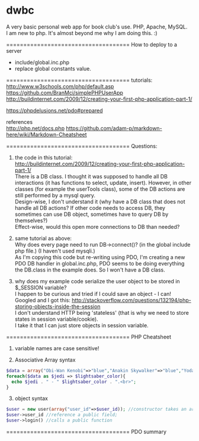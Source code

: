 # dwbc
A very basic personal web app for book club's use. PHP, Apache, MySQL.  
I am new to php. It's almost beyond me why I am doing this. :)

====================================
How to deploy to a server

- include/global.inc.php
 - replace global constants value.

<placeholder>

====================================
tutorials:   
http://www.w3schools.com/php/default.asp  
https://github.com/BranMci/simplePHPUserApp  
http://buildinternet.com/2009/12/creating-your-first-php-application-part-1/  

https://phpdelusions.net/pdo#prepared  

references  
http://php.net/docs.php
https://github.com/adam-p/markdown-here/wiki/Markdown-Cheatsheet

====================================
Questions:

1. the code in this tutorial:  
http://buildinternet.com/2009/12/creating-your-first-php-application-part-1/  
There is a DB class. I thought it was supposed to handle all DB interactions (it has functions to select, update, insert). However, in other classes (for example the userTools class), some of the DB actions are still performed by a mysql query.  
Design-wise, I don't understand it (why have a DB class that does not handle all DB actions? If other code needs to access DB, they sometimes can use DB object, sometimes have to query DB by themselves?)  
Effect-wise, would this open more connections to DB than needed?

2. same tutorial as above:  
Why does every page need to run DB->connect()? (in the global include php file.) (I haven't used mysqli.)  
As I'm copying this code but re-writing using PDO, I'm creating a new PDO DB handler in global.inc.php, PDO seems to be doing everything the DB.class in the example does. So I won't have a DB class.

3. why does my example code serialize the user object to be stored in $\_SESSION variable?  
I happen to be curious and tried if I could save an object - I can!  
Googled and I got this:
http://stackoverflow.com/questions/132194/php-storing-objects-inside-the-session  
I don't understand HTTP being 'stateless' (that is why we need to store states in session variable/cookie).  
I take it that I can just store objects in session variable.

====================================
PHP Cheatsheet

1. variable names are case sensitive!

2. Associative Array syntax
```php
$data = array("Obi-Wan Kenobi"=>"blue","Anakin Skywalker"=>"blue","Yoda"=>"green","Mace Windu"=>"purple")
foreach($data as $jedi => $lightsaber_color){
  echo $jedi . " - " $lightsaber_color . ".<br>";
}
```

3. object syntax
```php
$user = new user(array("user_id"=>$user_id)); //constructor takes an array...
$user->user_id //reference a public field;
$user->login() //calls a public function
```

====================================
PDO summary
